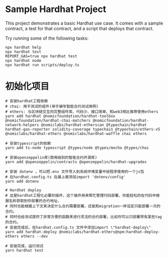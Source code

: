 # Sample Hardhat Project

This project demonstrates a basic Hardhat use case. It comes with a sample contract, a test for that contract, and a script that deploys that contract.

Try running some of the following tasks:

```shell
npx hardhat help
npx hardhat test
REPORT_GAS=true npx hardhat test
npx hardhat node
npx hardhat run scripts/deploy.ts
```

# 初始化项目
```shell
# 安装hardhat工程依赖
# chai: 用于测试的组件(用于编写智能合约测试用例)
# ethers: 与区块链交互的完整组件库、代码少、接口简单、和web3相比推荐使用ethers
yarn add hardhat @nomicfoundation/hardhat-toolbox @nomicfoundation/hardhat-chai-matchers @nomicfoundation/hardhat-network-helpers @nomiclabs/hardhat-etherscan @typechain/hardhat hardhat-gas-reporter solidity-coverage typechain @typechain/ethers-v5 @nomiclabs/hardhat-ethers @nomiclabs/hardhat-waffle chai ethers

# 安装typescript的依赖
yarn add ts-node typescript @types/node @types/mocha @types/chai

# 安装openzeppelin库(商用级别的智能合约开源库)
yarn add @openzeppelin/contracts @openzeppelin/hardhat-upgrades

# 安装 dotenv ，可以把.env 文件导入到系统环境变量中给程序使用的一个js包
# 在hardhat.config.ts 在最上面添加import 'dotenv/config'
yarn add dotenv

# Hardhat deploy
# 这是hardhat工程化必要的插件，这个插件用来帮忙管理代码部署，你能轻松的在代码中根据名称获取到你部署的合约地址，
# 同时也能根据上下文来决定什么合约需要部署。还能和migration一样设定只能部署一次的合约。
# 同时也给测试提供了非常方便的函数来进行灵活的合约部署，比如你可以只部署带有某些tag的合约。
# 安装完成后，在hardhat.config.ts 文件中添加import \"hardhat-deploy\" 
yarn add hardhat-deploy @nomiclabs/hardhat-ethers@npm:hardhat-deploy-ethers ethers --dev

# 安装完成，运行测试
yarn hardhat test
```
